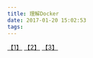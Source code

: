 ```yaml
---
title: 理解Docker
date: 2017-01-20 15:02:53
tags: 
---
```

[【1】](http://jm.taobao.org/2016/05/12/introduction-to-docker/)
[【2】](http://coolshell.cn/articles/17049.html)
[【3】](http://dockone.io/article/1570)
